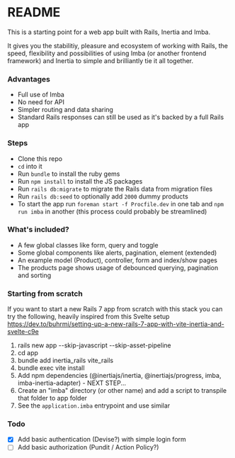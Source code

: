 # README

This is a starting point for a web app built with Rails, Inertia and Imba.

It gives you the stabilitiy, pleasure and ecosystem of working with Rails, the speed, flexibility and possibilities of using Imba (or another frontend framework) and Inertia to simple and brilliantly tie it all together.

### Advantages

- Full use of Imba
- No need for API
- Simpler routing and data sharing
- Standard Rails responses can still be used as it's backed by a full Rails app

### Steps

- Clone this repo
- `cd` into it
- Run `bundle` to install the ruby gems
- Run `npm install` to install the JS packages
- Run `rails db:migrate` to migrate the Rails data from migration files
- Run `rails db:seed` to optionally add `2000` dummy products
- To start the app run `foreman start -f Procfile.dev` in one tab and `npm run imba` in another (this process could probably be streamlined)

### What's included?

- A few global classes like form, query and toggle
- Some global components like alerts, pagination, element (extended)
- An example model (Product), controller, form and index/show pages
- The products page shows usage of debounced querying, pagination and sorting

### Starting from scratch

If you want to start a new Rails 7 app from scratch with this stack you can try the following, heavily inspired from this Svelte setup https://dev.to/buhrmi/setting-up-a-new-rails-7-app-with-vite-inertia-and-svelte-c9e

1) rails new app --skip-javascript --skip-asset-pipeline
2) cd app
3) bundle add inertia_rails vite_rails
4) bundle exec vite install
5) Add npm dependencies (@inertiajs/inertia, @inertiajs/progress, imba, imba-inertia-adapter) - NEXT STEP...
6) Create an "imba" directory (or other name) and add a script to transpile that folder to app folder
7) See the `application.imba` entrypoint and use similar

### Todo

- [x] Add basic authentication (Devise?) with simple login form
- [ ] Add basic authorization (Pundit / Action Policy?)
